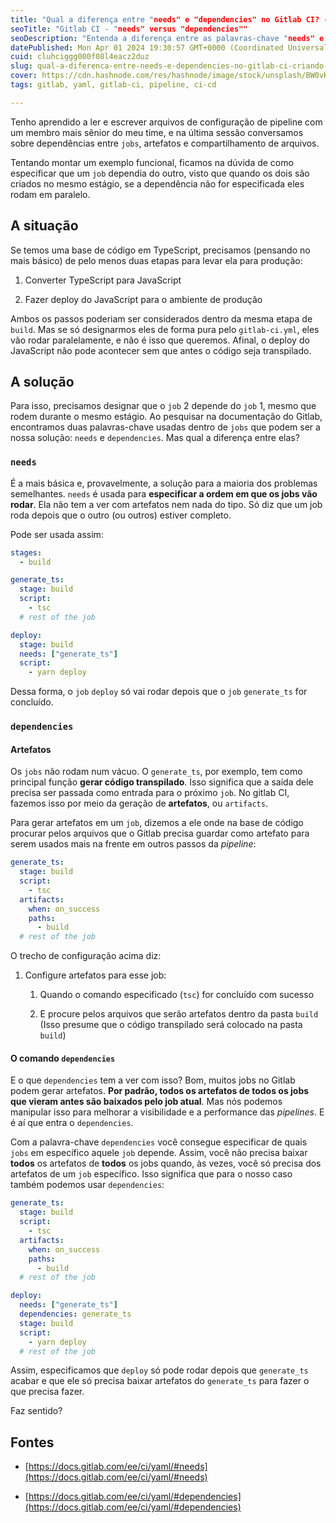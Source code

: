 ```yaml
---
title: "Qual a diferença entre "needs" e "dependencies" no Gitlab CI? - Criando pipelines no Gitlab"
seoTitle: "Gitlab CI - "needs" versus "dependencies""
seoDescription: "Entenda a diferença entre as palavras-chave "needs" e "dependencies" e descubra quando usar cada uma delas com exemplos práticos."
datePublished: Mon Apr 01 2024 19:30:57 GMT+0000 (Coordinated Universal Time)
cuid: cluhciggg000f08l4eacz2duz
slug: qual-a-diferenca-entre-needs-e-dependencies-no-gitlab-ci-criando-pipelines-no-gitlab
cover: https://cdn.hashnode.com/res/hashnode/image/stock/unsplash/BW0vK-FA3eg/upload/42902b0e1bd6fc7042ed43a7b6cfadf5.jpeg
tags: gitlab, yaml, gitlab-ci, pipeline, ci-cd

---
```


Tenho aprendido a ler e escrever arquivos de configuração de pipeline com um membro mais sênior do meu time, e na última sessão conversamos sobre dependências entre `jobs`, artefatos e compartilhamento de arquivos.

Tentando montar um exemplo funcional, ficamos na dúvida de como especificar que um `job` dependia do outro, visto que quando os dois são criados no mesmo estágio, se a dependência não for especificada eles rodam em paralelo.

## A situação

Se temos uma base de código em TypeScript, precisamos (pensando no mais básico) de pelo menos duas etapas para levar ela para produção:

1. Converter TypeScript para JavaScript
    
2. Fazer deploy do JavaScript para o ambiente de produção
    

Ambos os passos poderiam ser considerados dentro da mesma etapa de `build`. Mas se só designarmos eles de forma pura pelo `gitlab-ci.yml`, eles vão rodar paralelamente, e não é isso que queremos. Afinal, o deploy do JavaScript não pode acontecer sem que antes o código seja transpilado.

## A solução

Para isso, precisamos designar que o `job` 2 depende do `job` 1, mesmo que rodem durante o mesmo estágio. Ao pesquisar na documentação do Gitlab, encontramos duas palavras-chave usadas dentro de `jobs` que podem ser a nossa solução: `needs` e `dependencies`. Mas qual a diferença entre elas?

### `needs`

É a mais básica e, provavelmente, a solução para a maioria dos problemas semelhantes. `needs` é usada para **especificar a ordem em que os jobs vão rodar**. Ela não tem a ver com artefatos nem nada do tipo. Só diz que um job roda depois que o outro (ou outros) estiver completo.

Pode ser usada assim:

```yaml
stages:
  - build

generate_ts:
  stage: build
  script:
    - tsc
  # rest of the job

deploy:
  stage: build
  needs: ["generate_ts"]
  script:
    - yarn deploy
```

Dessa forma, o `job` `deploy` só vai rodar depois que o `job` `generate_ts` for concluído.

### `dependencies`

#### Artefatos

Os `jobs` não rodam num vácuo. O `generate_ts`, por exemplo, tem como principal função **gerar código transpilado**. Isso significa que a saída dele precisa ser passada como entrada para o próximo `job`. No gitlab CI, fazemos isso por meio da geração de **artefatos**, ou `artifacts`.

Para gerar artefatos em um `job`, dizemos a ele onde na base de código procurar pelos arquivos que o Gitlab precisa guardar como artefato para serem usados mais na frente em outros passos da *pipeline*:

```yaml
generate_ts:
  stage: build
  script:
    - tsc
  artifacts:
    when: on_success
    paths:
      - build
  # rest of the job
```

O trecho de configuração acima diz:

1. Configure artefatos para esse job:
    
    1. Quando o comando especificado (`tsc`) for concluído com sucesso
        
    2. E procure pelos arquivos que serão artefatos dentro da pasta `build` (Isso presume que o código transpilado será colocado na pasta `build`)
        

#### O comando `dependencies`

E o que `dependencies` tem a ver com isso? Bom, muitos jobs no Gitlab podem gerar artefatos. **Por padrão, todos os artefatos de todos os jobs que vieram antes são baixados pelo job atual**. Mas nós podemos manipular isso para melhorar a visibilidade e a performance das *pipelines*. E é aí que entra o `dependencies`.

Com a palavra-chave `dependencies` você consegue especificar de quais `jobs` em específico aquele `job` depende. Assim, você não precisa baixar **todos** os artefatos de **todos** os jobs quando, às vezes, você só precisa dos artefatos de um `job` específico. Isso significa que para o nosso caso também podemos usar `dependencies`:

```yaml
generate_ts:
  stage: build
  script:
    - tsc
  artifacts:
    when: on_success
    paths:
      - build
  # rest of the job

deploy:
  needs: ["generate_ts"]
  dependencies: generate_ts
  stage: build
  script:
    - yarn deploy
  # rest of the job
```

Assim, especificamos que `deploy` só pode rodar depois que `generate_ts` acabar e que ele só precisa baixar artefatos do `generate_ts` para fazer o que precisa fazer.

Faz sentido?

## Fontes

* [https://docs.gitlab.com/ee/ci/yaml/#needs](https://docs.gitlab.com/ee/ci/yaml/#needs)
    
* [https://docs.gitlab.com/ee/ci/yaml/#dependencies](https://docs.gitlab.com/ee/ci/yaml/#dependencies)